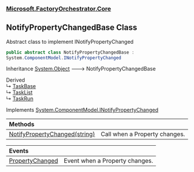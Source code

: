 ### [Microsoft.FactoryOrchestrator.Core](Microsoft_FactoryOrchestrator_Core.md 'Microsoft.FactoryOrchestrator.Core')
## NotifyPropertyChangedBase Class
Abstract class to implement INotifyPropertyChanged  
```csharp
public abstract class NotifyPropertyChangedBase :
System.ComponentModel.INotifyPropertyChanged
```

Inheritance [System.Object](https://docs.microsoft.com/en-us/dotnet/api/System.Object 'System.Object') &#129106; NotifyPropertyChangedBase  

Derived  
&#8627; [TaskBase](Microsoft_FactoryOrchestrator_Core_TaskBase.md 'Microsoft.FactoryOrchestrator.Core.TaskBase')  
&#8627; [TaskList](Microsoft_FactoryOrchestrator_Core_TaskList.md 'Microsoft.FactoryOrchestrator.Core.TaskList')  
&#8627; [TaskRun](Microsoft_FactoryOrchestrator_Core_TaskRun.md 'Microsoft.FactoryOrchestrator.Core.TaskRun')  

Implements [System.ComponentModel.INotifyPropertyChanged](https://docs.microsoft.com/en-us/dotnet/api/System.ComponentModel.INotifyPropertyChanged 'System.ComponentModel.INotifyPropertyChanged')  

| Methods | |
| :--- | :--- |
| [NotifyPropertyChanged(string)](Microsoft_FactoryOrchestrator_Core_NotifyPropertyChangedBase_NotifyPropertyChanged(string).md 'Microsoft.FactoryOrchestrator.Core.NotifyPropertyChangedBase.NotifyPropertyChanged(string)') | Call when a Property changes.<br/> |

| Events | |
| :--- | :--- |
| [PropertyChanged](Microsoft_FactoryOrchestrator_Core_NotifyPropertyChangedBase_PropertyChanged.md 'Microsoft.FactoryOrchestrator.Core.NotifyPropertyChangedBase.PropertyChanged') | Event when a Property changes.<br/> |
